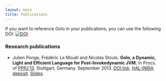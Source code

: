 ```yaml
---
layout: main
title: Publications
---
```


If you want to reference Golo in your publications, you can use the following DOI: [![DOI](https://zenodo.org/badge/3726/golo-lang/golo-lang.png)](http://dx.doi.org/10.5281/zenodo.10272)

### Research publications

* Julien Ponge, Frédéric Le Mouël and Nicolas Stouls. **Golo, a Dynamic, Light and Efficient Language for Post-Invokedynamic JVM.** In Procs. of [PPPJ'13](http://pppj2013.dhbw.de/conference-pppj2013.html). Stuttgart, Germany. September 2013. [DOI link](http://dx.doi.org/10.1145/2500828.2500844). [HAL-INRIA deposit](http://hal.inria.fr/hal-00848514). [Slides](https://speakerdeck.com/jponge/golo-a-dynamic-light-and-efficient-language-for-post-invokedynamic-jvm).
